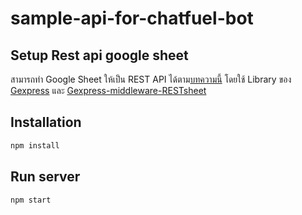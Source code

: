 # sample-api-for-chatfuel-bot

## Setup Rest api google sheet

สามารถทำ Google Sheet ให้เป็น REST API ได้ตาม[บทความนี้](https://peerasak.com/post/create-rest-api-in-5-minutes-by-google-sheet/?fbclid=IwAR3jop7Ln-mlkObbpcewiO5aX9X_WEtiwh17xdmms65f6aBQsd3WM4sRkYE) โดยใช้ Library ของ [Gexpress](https://github.com/coderofsalvation/Gexpress) และ [Gexpress-middleware-RESTsheet](https://github.com/coderofsalvation/Gexpress-middleware-RESTsheet)


## Installation

```bash
npm install
```

## Run server

```bash
npm start
```
